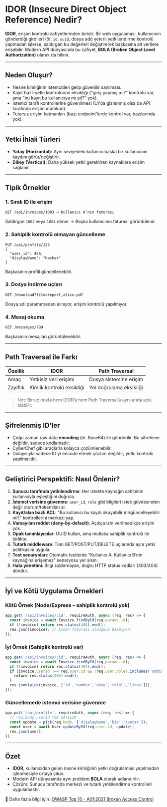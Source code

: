 #  IDOR (Insecure Direct Object Reference) Nedir?

**IDOR**, erişim kontrolü zafiyetlerinden biridir. Bir web uygulaması, kullanıcının gönderdiği girdileri (ör. `id`, `uuid`, dosya adı) yeterli yetkilendirme kontrolü yapmadan işlerse, saldırgan bu değerleri değiştirerek başkasına ait verilere erişebilir. Modern API dünyasında bu zafiyet, **BOLA (Broken Object Level Authorization)** olarak da bilinir.

---

##  Neden Oluşur?

* Nesne kimliğinin istemciden gelip güvenilir sanılması.
* Kayıt bazlı yetki kontrolünün eksikliği ("giriş yapmış mı?" kontrolü var, ama "bu kayıt bu kullanıcıya mı ait?" yok).
* İstemci tarafı kontrollerine güvenilmesi (UI'da gizlenmiş olsa da API tarafında erişim mümkün).
* Tutarsız erişim katmanları (bazı endpoint’lerde kontrol var, bazılarında yok).

---

##  Yetki İhlali Türleri

* **Yatay (Horizontal):** Aynı seviyedeki kullanıcı başka bir kullanıcının kaydını görür/değiştirir.
* **Dikey (Vertical):** Daha yüksek yetki gerektiren kaynaklara erişim sağlanır.

---

##  Tipik Örnekler

### 1. Sıralı ID ile erişim

```http
GET /api/invoices/1003 → Kullanıcı A’nın faturası
```

Saldırgan `1002` veya `1004` dener → Başka kullanıcının faturası görüntülenir.

### 2. Sahiplik kontrolü olmayan güncelleme

```http
PUT /api/profile/123
{
  "user_id": 456,
  "displayName": "Hacker"
}
```

Başkasının profili güncellenebilir.

### 3. Dosya indirme uçları

```http
GET /download?file=report_alice.pdf
```

Dosya adı parametreden alınıyor, erişim kontrolü yapılmıyor.

### 4. Mesaj okuma

```http
GET /messages/789
```

Başkasının mesajları görüntülenebilir.

---

##  Path Traversal ile Farkı

| Özellik  | IDOR                      | Path Traversal          |
| -------- | ------------------------- | ----------------------- |
| Amaç     | Yetkisiz veri erişimi     | Dosya sistemine erişim  |
| Zayıflık | Kimlik kontrolü eksikliği | Yol doğrulama eksikliği |

> Not: Bir uç nokta hem IDOR’a hem Path Traversal’a aynı anda açık olabilir.

---

##  Şifrelenmiş ID'ler

* Çoğu zaman raw data **encoding** (ör. Base64) ile gönderilir. Bu şifreleme değildir, sadece kodlamadır.
* CyberChef gibi araçlarla kolayca çözümlenebilir.
* Dolayısıyla sadece ID’yi encode etmek çözüm değildir; yetki kontrolü yapılmalıdır.

---

##  Geliştirici Perspektifi: Nasıl Önlenir?

1. **Sunucu tarafında yetkilendirme**: Her istekte kaynağın sahibinin kullanıcıyla eşleştiğini doğrula.
2. **İstemci verisine güvenme**: `user_id`, `role` gibi bilgileri istek gövdesinden değil oturum/token’dan al.
3. **Kayıt/alan bazlı ACL**: "Bu kullanıcı bu kaydı okuyabilir mi/güncelleyebilir mi?" kontrollerini merkezi yap.
4. **Varsayılan reddet (deny-by-default)**: Açıkça izin verilmedikçe erişim yok.
5. **Opak tanımlayıcılar**: UUID kullan, ama mutlaka sahiplik kontrolü ile birlikte.
6. **Tutarlı middleware**: Tüm GET/POST/PUT/DELETE uçlarında aynı yetki politikasını uygula.
7. **Test senaryoları**: Otomatik testlerde "Kullanıcı A, Kullanıcı B’nin kaynağına erişemez" senaryosu yer alsın.
8. **Hata yönetimi**: Bilgi sızdırmayan, doğru HTTP status kodları (403/404) döndür.

---

##  İyi ve Kötü Uygulama Örnekleri

###  Kötü Örnek (Node/Express – sahiplik kontrolü yok)

```javascript
app.get('/api/invoices/:id', requireAuth, async (req, res) => {
  const invoice = await Invoice.findById(req.params.id);
  if (!invoice) return res.status(404).end();
  res.json(invoice); // Kimin faturası olduğuna bakmıyor!
});
```

###  İyi Örnek (Sahiplik kontrolü var)

```javascript
app.get('/api/invoices/:id', requireAuth, async (req, res) => {
  const invoice = await Invoice.findById(req.params.id);
  if (!invoice) return res.status(404).end();
  if (invoice.userId !== req.user.id && !req.user.roles.includes('admin')) {
    return res.status(403).end();
  }
  res.json(pick(invoice, ['id','number','date','total','lines']));
});
```

###  Güncellemede istemci verisine güvenme

```javascript
app.put('/api/profile', requireAuth, async (req, res) => {
  // req.body.userId YOK SAYILIR
  const update = pick(req.body, ['displayName','bio','avatar']);
  const user = await User.updateById(req.user.id, update);
  res.json(user);
});
```

---

##  Özet

* **IDOR**, kullanıcıdan gelen nesne kimliğinin yetki doğrulaması yapılmadan işlenmesiyle ortaya çıkar.
* Modern API dünyasında aynı problem **BOLA** olarak adlandırılır.
* Çözüm: Sunucu tarafında merkezi ve tutarlı yetkilendirme kontrolleri uygulamaktır.

🔗 Daha fazla bilgi için: [OWASP Top 10 - A01:2021 Broken Access Control](https://owasp.org/Top10/A01_2021-Broken_Access_Control/)
